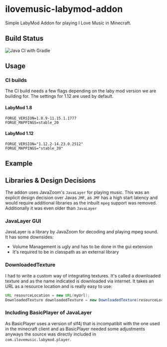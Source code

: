 # ilovemusic-labymod-addon
Simple LabyMod Addon for playing I Love Music in Minecraft.

## Build Status
![Java CI with Gradle](https://github.com/klauke-enterprises/ilovemusic-labymod-addon/workflows/Java%20CI%20with%20Gradle/badge.svg?branch=master)

## Usage

### CI builds
The CI build needs a few flags depending on the laby mod version we are building for. The 
settings for 1.12 are used by default.

#### LabyMod 1.8
```text
FORGE_VERSION=1.8.9-11.15.1.1777
FORGE_MAPPINGS=stable_20
```

#### LabyMod 1.12
```text
FORGE_VERSION="1.12.2-14.23.0.2512"
FORGE_MAPPINGS="stable_39"
```

## Example

## Libraries & Design Decisions
The addon uses JavaZoom's `JavaLayer` for playing music. This was an explicit design decision over 
Javas `JMF`, as `JMF` has a high start latency and would require additional libraries as the 
inbuilt `mpeg` support was removed. Additionally it was even older than `JavaLayer`

### JavaLayer GUI
JavaLayer is a library by JavaZoom for decoding and playing mpeg sound. It has some downsides:
- Volume Management is ugly and has to be done in the gui extension
- It's required to be in classpath as an external library

### DownloadedTexture
I had to write a custom way of integrating textures. It's called a downloaded texture and as the name 
indicated is downloaded via internet. It takes an URL as a resource location and is really easy to 
use:
```java
URL resourceLocation = new URL(myUrl);
DownloadedTexture downloadedTexture = new DownloadedTexture(resourceLocation);
```

### Including BasicPlayer of JavaLayer
As BasicPlayer uses a version of slf4j that is incompatiblt with the one used in the minecraft client
and as BasicPlayer needed some adjustments anyways the source was directly included in `com.ilovemusic.labymod.player`.
